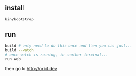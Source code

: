 ## install

```sh
bin/bootstrap
```

## run

```sh
build # only need to do this once and then you can just...
build --watch
# once watch is running, in another terminal...
run web
```

then go to http://orbit.dev
